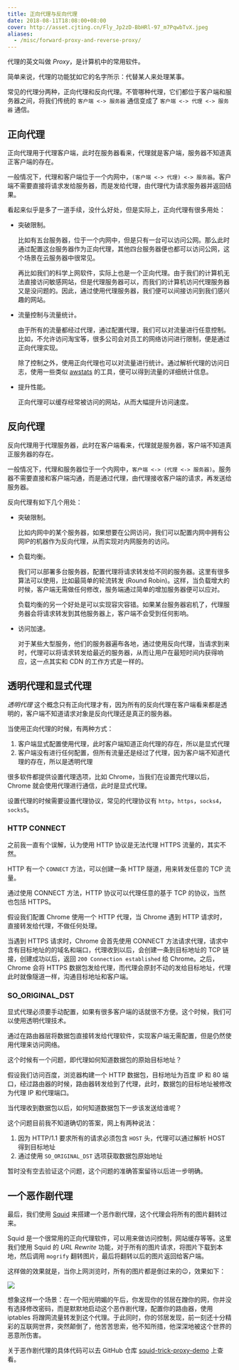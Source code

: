 ```yaml
---
title: 正向代理与反向代理
date: 2018-08-11T18:08:00+08:00
cover: http://asset.cjting.cn/Fly_Jp2zD-BbHRl-97_m7PqwbTvX.jpeg
aliases:
  - /misc/forward-proxy-and-reverse-proxy/
---
```


代理的英文叫做 *Proxy*，是计算机中的常用软件。

简单来说，代理的功能犹如它的名字所示：代替某人来处理某事。

常见的代理分两种，正向代理和反向代理。不管哪种代理，它们都位于客户端和服务器之间，将我们传统的 `客户端 <-> 服务器` 通信变成了 `客户端 <-> 代理 <-> 服务器` 通信。

<!--more-->

## 正向代理

正向代理用于代理客户端，此时在服务器看来，代理就是客户端，服务器不知道真正客户端的存在。

一般情况下，代理和客户端位于一个内网中，`(客户端 <-> 代理) <-> 服务器`。客户端不需要直接将请求发给服务器，而是发给代理，由代理代为请求服务器并返回结果。

看起来似乎是多了一道手续，没什么好处，但是实际上，正向代理有很多用处：

- 突破限制。

    比如有五台服务器，位于一个内网中，但是只有一台可以访问公网。那么此时通过配置这台服务器作为正向代理，其他四台服务器便也都可以访问公网，这个场景在云服务器中很常见。

    再比如我们的科学上网软件，实际上也是一个正向代理。由于我们的计算机无法直接访问敏感网站，但是代理服务器可以，而我们的计算机访问代理服务器又是没问题的。因此，通过使用代理服务器，我们便可以间接访问到我们感兴趣的网站。

- 流量控制与流量统计。

    由于所有的流量都经过代理，通过配置代理，我们可以对流量进行任意控制。比如，不允许访问淘宝等，很多公司会对员工的网络访问进行限制，便是通过正向代理实现。

    除了控制之外，使用正向代理也可以对流量进行统计。通过解析代理的访问日志，使用一些类似 [awstats] 的工具，便可以得到流量的详细统计信息。

- 提升性能。

    正向代理可以缓存经常被访问的网站，从而大幅提升访问速度。

## 反向代理

反向代理用于代理服务器，此时在客户端看来，代理就是服务器，客户端不知道真正服务器的存在。

一般情况下，代理和服务器位于一个内网中，`客户端 <-> (代理 <-> 服务器)`。服务器不需要直接和客户端沟通，而是通过代理，由代理接收客户端的请求，再发送给服务器。

反向代理有如下几个用处：

- 突破限制。
 
    比如内网中的某个服务器，如果想要在公网访问，我们可以配置内网中拥有公网IP的机器作为反向代理，从而实现对内网服务的访问。

- 负载均衡。

    我们可以部署多台服务器，配置代理将请求转发给不同的服务器。这里有很多算法可以使用，比如最简单的轮流转发 (Round Robin)。这样，当负载增大的时候，客户端无需做任何修改，服务端通过简单的增加服务器便可以应对。

    负载均衡的另一个好处是可以实现容灾容错。如果某台服务器宕机了，代理服务器会将请求转发到其他服务器上，客户端不会受到任何影响。

- 访问加速。

    对于某些大型服务，他们的服务器遍布各地，通过使用反向代理，当请求到来时，代理可以将请求转发给最近的服务器，从而让用户在最短时间内获得响应，这一点其实和 CDN 的工作方式是一样的。

## 透明代理和显式代理

*透明代理* 这个概念只有正向代理才有，因为所有的反向代理在客户端看来都是透明的，客户端不知道请求对象是反向代理还是真正的服务器。

当使用正向代理的时候，有两种方式：

1. 客户端显式配置使用代理，此时客户端知道正向代理的存在，所以是显式代理
2. 客户端没有进行任何配置，但所有流量还是经过了代理，因为客户端不知道代理的存在，所以是透明代理

很多软件都提供设置代理选项，比如 Chrome，当我们在设置完代理以后，Chrome 就会使用代理进行通信，此时是显式代理。

设置代理的时候需要设置代理协议，常见的代理协议有 `http`，`https`，`socks4`，`socks5`。

### HTTP CONNECT

之前我一直有个误解，认为使用 HTTP 协议是无法代理 HTTPS 流量的，其实不然。

HTTP 有一个 `CONNECT` 方法，可以创建一条 HTTP 隧道，用来转发任意的 TCP 流量。

通过使用 CONNECT 方法，HTTP 协议可以代理任意的基于 TCP 的协议，当然也包括 HTTPS。

假设我们配置 Chrome 使用一个 HTTP 代理，当 Chrome 遇到 HTTP 请求时，直接转发给代理，不做任何处理。

当遇到 HTTPS 请求时，Chrome 会首先使用 CONNECT 方法请求代理，请求中含有目标地址的的域名和端口，代理收到以后，会创建一条到目标地址的 TCP 链接，创建成功以后，返回 `200 Connection established` 给 Chrome。之后，Chrome 会将 HTTPS 数据包发给代理，而代理会原封不动的发给目标地址，代理此时就像隧道一样，沟通目标地址和客户端。

### SO_ORIGINAL_DST

显式代理必须要手动配置，如果有很多客户端的话就很不方便。这个时候，我们可以使用透明代理技术。

通过在路由器层将数据包直接转发给代理软件，实现客户端无需配置，但是仍然使用代理来访问网络。

这个时候有一个问题，即代理如何知道数据包的原始目标地址？

假设我们访问百度，浏览器构建一个 HTTP 数据包，目标地址为百度 IP 和 80 端口，经过路由器的时候，路由器转发给到了代理，此时，数据包的目标地址被修改为代理 IP 和代理端口。

当代理收到数据包以后，如何知道数据包下一步该发送给谁呢？

这个问题目前我不知道确切的答案，网上有两种说法：

1. 因为 HTTP/1.1 要求所有的请求必须包含 `HOST` 头，代理可以通过解析 HOST 得到目标地址
2. 通过使用 `SO_ORIGINAL_DST` 选项获取数据包原始地址

暂时没有空去验证这个问题，这个问题的准确答案留待以后进一步明确。

## 一个恶作剧代理

最后，我们使用 [Squid] 来搭建一个恶作剧代理，这个代理会将所有的图片翻转过来。

Squid 是一个很常用的正向代理软件，可以用来做访问控制，网站缓存等等。这里我们使用 Squid 的 *URL Rewrite* 功能，对于所有的图片请求，将图片下载到本地，然后调用 `mogrify` 翻转图片，最后将翻转以后的图片返回给客户端。

这样做的效果就是，当你上网浏览时，所有的图片都是倒过来的😉，效果如下：

![](http://asset.cjting.cn/FkC-GZsJPKErvn7WW3GVdhfhB9aE.jpg)

想象这样一个场景：在一个阳光明媚的午后，你发现你的邻居在蹭你的网，你并没有选择修改密码，而是默默地启动这个恶作剧代理，配置你的路由器，使用 iptables 将蹭网流量转发到这个代理。于此同时，你的邻居发现，前一刻还十分精彩的互联网世界，突然颠倒了，他苦苦思索，他不知所措，他深深地被这个世界的恶意所伤害。

关于恶作剧代理的具体代码可以去 GitHub 仓库 [squid-trick-proxy-demo] 上查看。

[awstats]: https://github.com/eldy/awstats
[Squid]: http://www.squid-cache.org/
[squid-trick-proxy-demo]: https://github.com/cj1128/squid-trick-proxy-demo
